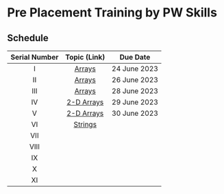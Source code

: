 # Pre Placement Training by **PW Skills**

## Schedule

|Serial Number|Topic (Link)|Due Date|
|:---:|:---:|:---:|
|I|[Arrays](https://github.com/tusharkhanna575/Pre-Placement-Training/blob/main/Assignment%20-%20I.md)|24 June 2023|
|II|[Arrays](https://github.com/tusharkhanna575/Pre-Placement-Training/blob/main/Assignment%20-%20II.md)|26 June 2023|
|III|[Arrays](https://github.com/tusharkhanna575/Pre-Placement-Training/blob/main/Assignment%20-%20III.md)|28 June 2023|
|IV|[2-D Arrays](https://github.com/tusharkhanna575/Pre-Placement-Training/blob/main/Assignment%20-%20IV.md)|29 June 2023|
|V|[2-D Arrays](https://github.com/tusharkhanna575/Pre-Placement-Training/blob/main/Assignment%20-%20V.md)|30 June 2023|
|VI|[Strings](https://github.com/tusharkhanna575/Pre-Placement-Training/blob/main/Assignment%20-%20VI.md)||
|VII|||
|VIII|||
|IX|||
|X|||
|XI|||
